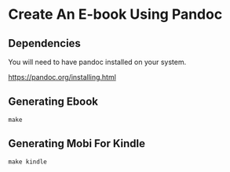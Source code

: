 # Create An E-book Using Pandoc

## Dependencies

You will need to have pandoc installed on your system.

https://pandoc.org/installing.html

## Generating Ebook

`make`

## Generating Mobi For Kindle

`make kindle`
